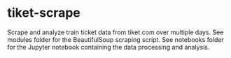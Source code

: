 # tiket-scrape
Scrape and analyze train ticket data from tiket.com over multiple days.
See modules folder for the BeautifulSoup scraping script.
See notebooks folder for the Jupyter notebook containing the data processing and analysis.
